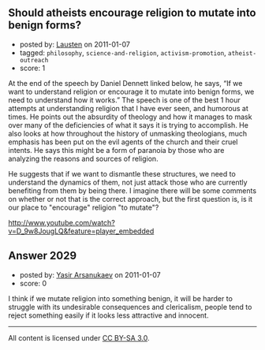 ## Should atheists encourage religion to mutate into benign forms?

- posted by: [Lausten](https://stackexchange.com/users/-1/584-lausten) on 2011-01-07
- tagged: `philosophy`, `science-and-religion`, `activism-promotion`, `atheist-outreach`
- score: 1

At the end of the speech by Daniel Dennett linked below, he says, “If we want to understand religion or encourage it to mutate into benign forms, we need to understand how it works.” The speech is one of the best 1 hour attempts at understanding religion that I have ever seen, and humorous at times. He points out the absurdity of theology and how it manages to mask over many of the deficiencies of what it says it is trying to accomplish. He also looks at how throughout the history of unmasking theologians, much emphasis has been put on the evil agents of the church and their cruel intents. He says this might be a form of paranoia by those who are analyzing the reasons and sources of religion.

He suggests that if we want to dismantle these structures, we need to understand the dynamics of them, not just attack those who are currently benefiting from them by being there. I imagine there will be some comments on whether or not that is the correct approach, but the first question is, is it our place to "encourage" religion "to mutate"?

http://www.youtube.com/watch?v=D_9w8JougLQ&feature=player_embedded


## Answer 2029

- posted by: [Yasir Arsanukaev](https://stackexchange.com/users/-1/197-yasir-arsanukaev) on 2011-01-07
- score: 0

I think if we mutate religion into something benign, it will be harder to struggle with its undesirable consequences and clericalism, people tend to reject something easily if it looks less attractive and innocent.



---

All content is licensed under [CC BY-SA 3.0](https://creativecommons.org/licenses/by-sa/3.0/).
